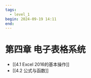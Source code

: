 ```yaml
---
tags:
  - level_1
begin: 2024-09-19 14:11
end: 
---
```


# 第四章 电子表格系统

- [[4.1 Excel 2016的基本操作]]
- [[4.2 公式与函数]]
